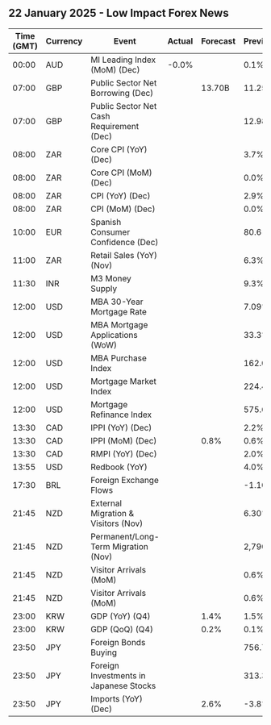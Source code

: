 ## 22 January 2025 - Low Impact Forex News

| Time (GMT) | Currency | Event | Actual | Forecast | Previous |
|------|----------|-------|--------|----------|----------|
| 00:00 | AUD | MI Leading Index (MoM) (Dec) | -0.0% |  | 0.1% |
| 07:00 | GBP | Public Sector Net Borrowing (Dec) |  | 13.70B | 11.25B |
| 07:00 | GBP | Public Sector Net Cash Requirement (Dec) |  |  | 12.983B |
| 08:00 | ZAR | Core CPI (YoY) (Dec) |  |  | 3.7% |
| 08:00 | ZAR | Core CPI (MoM) (Dec) |  |  | 0.0% |
| 08:00 | ZAR | CPI (YoY) (Dec) |  |  | 2.9% |
| 08:00 | ZAR | CPI (MoM) (Dec) |  |  | 0.0% |
| 10:00 | EUR | Spanish Consumer Confidence (Dec) |  |  | 80.6 |
| 11:00 | ZAR | Retail Sales (YoY) (Nov) |  |  | 6.3% |
| 11:30 | INR | M3 Money Supply |  |  | 9.3% |
| 12:00 | USD | MBA 30-Year Mortgage Rate |  |  | 7.09% |
| 12:00 | USD | MBA Mortgage Applications (WoW) |  |  | 33.3% |
| 12:00 | USD | MBA Purchase Index |  |  | 162.0 |
| 12:00 | USD | Mortgage Market Index |  |  | 224.4 |
| 12:00 | USD | Mortgage Refinance Index |  |  | 575.6 |
| 13:30 | CAD | IPPI (YoY) (Dec) |  |  | 2.2% |
| 13:30 | CAD | IPPI (MoM) (Dec) |  | 0.8% | 0.6% |
| 13:30 | CAD | RMPI (YoY) (Dec) |  |  | 2.0% |
| 13:55 | USD | Redbook (YoY) |  |  | 4.0% |
| 17:30 | BRL | Foreign Exchange Flows |  |  | -1.104B |
| 21:45 | NZD | External Migration & Visitors (Nov) |  |  | 6.30% |
| 21:45 | NZD | Permanent/Long-Term Migration (Nov) |  |  | 2,790 |
| 21:45 | NZD | Visitor Arrivals (MoM) |  |  | 0.6% |
| 21:45 | NZD | Visitor Arrivals (MoM) |  |  | 0.6% |
| 23:00 | KRW | GDP (YoY) (Q4) |  | 1.4% | 1.5% |
| 23:00 | KRW | GDP (QoQ) (Q4) |  | 0.2% | 0.1% |
| 23:50 | JPY | Foreign Bonds Buying |  |  | 756.7B |
| 23:50 | JPY | Foreign Investments in Japanese Stocks |  |  | 313.3B |
| 23:50 | JPY | Imports (YoY) (Dec) |  | 2.6% | -3.8% |

